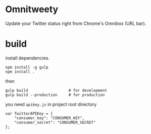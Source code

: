 Omnitweety
===

Update your Twitter status right from Chrome's Omnibox (URL bar).

# build

install dependencies.

```
npm install -g gulp
npm install .
```

then

```
gulp build                  # for development
gulp build --production     # for production
```

you need `apikey.js` in project root directory

```
var TwitterAPIKey = {
    "consumer_key": "CONSUMER_KEY",
    "consumer_secret": "CONSUMER_SECRET"
};
```
